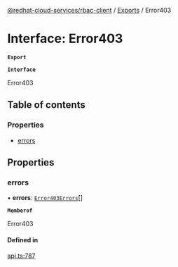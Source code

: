 [@redhat-cloud-services/rbac-client](../README.md) / [Exports](../modules.md) / Error403

# Interface: Error403

**`Export`**

**`Interface`**

Error403

## Table of contents

### Properties

- [errors](Error403.md#errors)

## Properties

### errors

• **errors**: [`Error403Errors`](Error403Errors.md)[]

**`Memberof`**

Error403

#### Defined in

[api.ts:787](https://github.com/RedHatInsights/javascript-clients/blob/master/packages/rbac/api.ts#L787)

